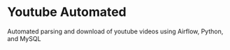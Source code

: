 # Youtube Automated
Automated parsing and download of youtube videos using Airflow, Python, and MySQL

